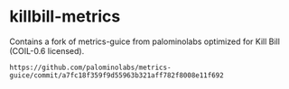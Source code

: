 killbill-metrics
================

Contains a fork of metrics-guice from palominolabs optimized for Kill Bill (COIL-0.6 licensed).

```
https://github.com/palominolabs/metrics-guice/commit/a7fc18f359f9d55963b321aff782f8008e11f692
```
